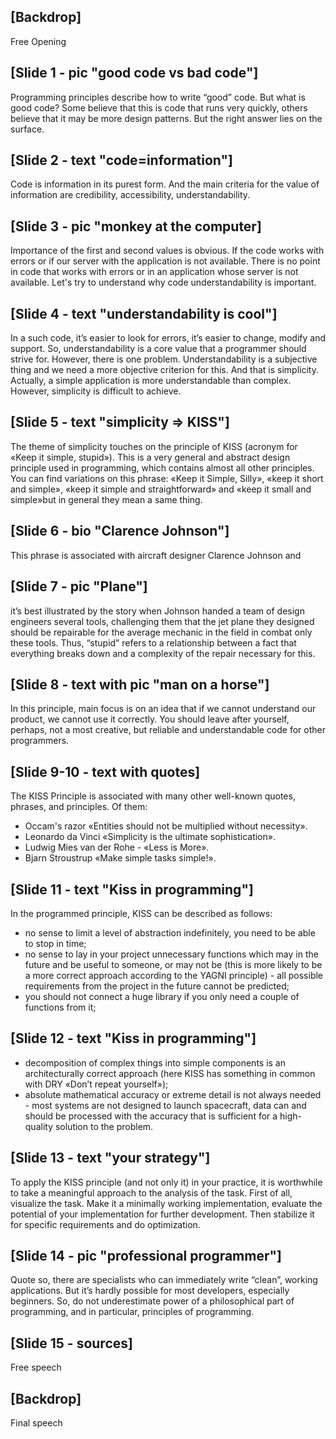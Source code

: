 ## [Backdrop] 
Free Opening

## [Slide 1 - pic "good code vs bad code"] 
Programming principles describe how to write “good” code. But what is good code? 
Some believe that this is code that runs very quickly, others believe that it may be more design patterns. 
But the right answer lies on the surface.

## [Slide 2 - text "code=information"]
Code is information in its purest form. And the main criteria for the value of 
information are credibility, accessibility, understandability. 

## [Slide 3 - pic "monkey at the computer]
Importance of the first and second values is obvious. If the code works with errors or if our server with the application is not available. There is no point in code that works with errors or in an application whose server is not available. 
Let's try to understand why code understandability is important.

## [Slide 4 - text "understandability is cool"]
In a such code, it’s easier to look for errors, it’s easier to change, modify and support. 
So, understandability is a core value that a programmer should strive for. However, there is one problem. 
Understandability is a subjective thing and we need a more objective criterion for this. And that is simplicity. 
Actually, a simple application is more understandable than complex. However, simplicity is difficult to achieve.

## [Slide 5 - text "simplicity => KISS"]
The theme of simplicity touches on the principle of KISS (acronym for «Keep it simple, stupid»). 
This is a very general and abstract design principle used in programming, which contains almost all other principles. 
You can find variations on this phrase: «Keep it Simple, Silly», «keep it short and simple», «keep it simple and straightforward» and
«keep it small and simple»but in general they mean a same thing.

## [Slide 6 - bio "Clarence Johnson"]
This phrase is associated with aircraft designer Clarence Johnson and 

## [Slide 7 - pic "Plane"]
it’s best illustrated by the story when Johnson handed a team of design engineers several tools, challenging 
them that the jet plane they designed should be repairable for the average mechanic in the field in combat only these tools. 
Thus, “stupid” refers to a relationship between a fact that everything breaks down and a complexity of the repair necessary for this.

## [Slide 8 - text with pic "man on a horse"] 
In this principle, main focus is on an idea that if we cannot understand our product, 
we cannot use it correctly. You should leave after yourself, perhaps, not a most creative, but reliable and understandable code 
for other programmers.

## [Slide 9-10 - text with quotes] 
The KISS Principle is associated with many other well-known quotes, phrases, and principles. Of them:
- Occam's razor «Entities should not be multiplied without necessity».
- Leonardo da Vinci «Simplicity is the ultimate sophistication».
- Ludwig Mies van der Rohe - «Less is More».
- Bjarn Stroustrup «Make simple tasks simple!».

## [Slide 11 - text "Kiss in programming"] 
In the programmed principle, KISS can be described as follows:
- no sense to limit a level of abstraction indefinitely, you need to be able to stop in time;
- no sense to lay in your project unnecessary functions which may in the future and be useful to someone, or may not be 
(this is more likely to be a more correct approach according to the YAGNI principle) - all possible requirements from the project 
in the future cannot be predicted;
- you should not connect a huge library if you only need a couple of functions from it;

## [Slide 12 - text "Kiss in programming"] 
- decomposition of complex things into simple components is an architecturally correct approach 
(here KISS has something in common with DRY «Don’t repeat yourself»);
- absolute mathematical accuracy or extreme detail is not always needed - most systems are not designed to launch spacecraft, 
data can and should be processed with the accuracy that is sufficient for a high-quality solution to the problem.

## [Slide 13 - text "your strategy"] 
To apply the KISS principle (and not only it) in your practice, it is worthwhile to take a meaningful approach to the analysis 
of the task. First of all, visualize the task. Make it a minimally working implementation, evaluate the potential of your 
implementation for further development. Then stabilize it for specific requirements and do optimization.

## [Slide 14 - pic "professional programmer"] 
Quote so, there are specialists who can immediately write “clean”, working applications. But it’s hardly possible for most developers, 
especially beginners. So, do not underestimate power of a philosophical part of programming, and in particular, principles of 
programming.

## [Slide 15 - sources] 
Free speech

## [Backdrop]
Final speech
